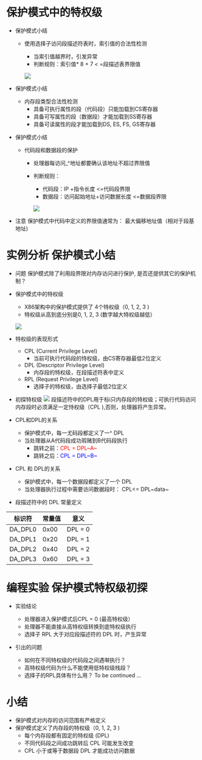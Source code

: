 # 保护模式中的特权级
- 保护模式小结
    - 使用选择子访问段描述符表时，索引值的合法性检测
        - 当索引值越界时，引发异常
        - 判断规则：索引值* 8 + 7 < =段描述表界限值

        ![](_v_images_/.png)

- 保护模式小结
    - 内存段类型合法性检测
        - 具备可执行属性的段（代码段）只能加载到CS寄存器
        - 具备可写属性的段（数据段）才能加载到SS寄存器
        - 具备可读属性的段才能加载到DS, ES, FS, GS寄存器

- 保护模式小结
    - 代码段和数据段的保护
        - 处理器每访问_^地址都要确认该地址不超过界限值
        - 判断规则：
            - 代码段：IP +指令长度 <=代码段界限
            - 数据段：访问起始地址+访问数据长度 <=数据段界限

            ![](_v_images_/.png)

- 注意
    保护模式中代码中定义的界限值通常为：
    最大偏移地址值（相对于段基地址)

# 实例分析 保护模式小结

- 问题
    保护模式除了利用段界限对内存访问进行保护, 是否还提供其它的保护机制？

- 保护模式中的特权级
    - X86架构中的保护模式提供了 4个特权级（0, 1, 2, 3 )
    - 特权级从高到底分别是0, 1, 2, 3 (数字越大特权级越低）

    ![](_v_images_/.png)

- 特权级的表现形式
    - CPL (Current Privilege Level)
        - 当前可执行代码段的恃权级，由CS寄存器最低2位定义
    - DPL (Descriptor Privilege Level)
        - 内存段的特权级，在段描述符表中定义
    - RPL (Request Privilege Level)
        - 选择子的特权级，由选择子最低2位定义

- 初探特权级
    ![](_v_images_/.png)
    段描述符中的DPL用于标i只内存段的特权级；可执行代码访问内存段时必须满足一定恃权级（CPL ),否则，处理器将产生异常。

- CPL和DPL的关系
    - 保护模式中，每一尤码段都定义了一^ DPL
    - 当处理器从A代码段成功瑕赌到B代码段执行
        - 跳转之前：<font color=red>CPL = DPL~A~</font>
        - 跳转之后：<font color=blue>CPL = DPL~B~</font>

- CPL 和 DPL的关系
    - 保护模式中，每一个数据段都定义了一个 DPL
    - 当处理器执行过程中需要访问数据段时：
        CPL<= DPL~data~

- 段描述符中的 DPL 常量定义

|  标识符  | 常量值 |  意义   |
| ------- | ----- | ------- |
| DA_DPL0 | 0x00  | DPL = 0 |
| DA_DPL1 | 0x20  | DPL = 1 |
| DA_DPL2 | 0x40  | DPL = 2 |
| DA_DPL3 | 0x60  | DPL = 3 |

# 编程实验 保护模式特权级初探

- 实验结论
    - 处理器进入保护模式后CPL = 0 (最高特权级）
    - 处理器不能直接从高特权级转换到底特权级执行
    - 选择子 RPL 大于对应段描述符的 DPL 时，产生异常

- 引出的问题
    - 如何在不同特权级的代码段之间遇啭执行？
    - 高特权级代码为什么不能使用低特权级栈段？
    - 选择子的RPL具体有什么用？
    To be continued ...

# 小结
- 保护模式对内存的访问范围有严格定义
- 保护模式定义了内存段的特权级（0, 1, 2, 3 )
    - 每个内存段都有固定的特权级 (DPL)
    - 不同代码段之间成功跳转后 CPL 可能发生改变
    - CPL 小于或等于数据段 DPL 才能成功访问数据
